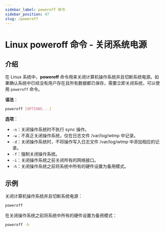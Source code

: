 ```yaml
---
sidebar_label: poweroff 命令
sidebar_position: 47
slug: /poweroff
---
```


# Linux poweroff 命令 - 关闭系统电源



## 介绍

在 Linux 系统中，**poweroff** 命令用来关闭计算机操作系统并且切断系统电源。如果确认系统中已经没有用户存在且所有数据都已保存，需要立即关闭系统，可以使用 `poweroff` 命令。

**语法**：

```bash
poweroff [OPTIONS...]
```

**选项**：

- `-n`：关闭操作系统时不执行 sync 操作。
- `-w`：不真正关闭操作系统，仅在日志文件 /var/log/wtmp 中记录。
- `-d`：关闭操作系统时，不将操作写入日志文件 /var/log/wtmp 中添加相应的记录。
- `-f`：强制关闭操作系统。
- `-i`：关闭操作系统之前关闭所有的网络接口。
- `-h`：关闭操作系统之前将系统中所有的硬件设置为备用模式。



## 示例

关闭计算机操作系统并且切断系统电源：

```bash
poweroff
```

在关闭操作系统之前将系统中所有的硬件设置为备用模式：

```bash
poweroff -h
```

